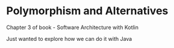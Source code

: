# Polymorphism and Alternatives

Chapter 3 of book - Software Architecture with Kotlin

Just wanted to explore how we can do it with Java
